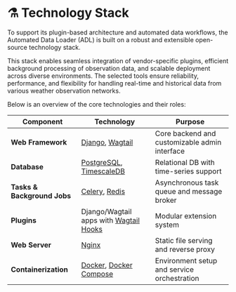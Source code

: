 # ⚗️ Technology Stack

To support its plugin-based architecture and automated data workflows, the Automated Data Loader (ADL) is built on a
robust and extensible open-source technology stack.

This stack enables seamless integration of vendor-specific plugins,
efficient background processing of observation data, and scalable deployment across diverse environments. The selected
tools ensure reliability, performance, and flexibility for handling real-time and historical data from various weather
observation networks.

Below is an overview of the core technologies and their roles:

| Component                   | Technology                                                                                        | Purpose                                       |
|-----------------------------|---------------------------------------------------------------------------------------------------|-----------------------------------------------|
| **Web Framework**           | [Django](https://www.djangoproject.com/), [Wagtail](https://wagtail.org/)                         | Core backend and customizable admin interface |
| **Database**                | [PostgreSQL](https://www.postgresql.org/), [TimescaleDB](https://www.timescale.com/)              | Relational DB with time-series support        |
| **Tasks & Background Jobs** | [Celery](https://docs.celeryq.dev/), [Redis](https://redis.io/)                                   | Asynchronous task queue and message broker    |
| **Plugins**                 | Django/Wagtail apps with [Wagtail Hooks](https://docs.wagtail.org/en/stable/reference/hooks.html) | Modular extension system                      |
| **Web Server**              | [Nginx](https://nginx.org)                                                                        | Static file serving and reverse proxy         | |                                               |
| **Containerization**        | [Docker](https://www.docker.com/), [Docker Compose](https://docs.docker.com/compose/)             | Environment setup and service orchestration   |